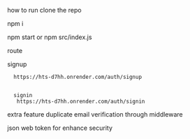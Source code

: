 how to run 
clone the repo 

npm i 

npm start  or npm src/index.js

route 

 signup 

      https://hts-d7hh.onrender.com/auth/signup


      signin 
       https://hts-d7hh.onrender.com/auth/signin


extra feature 
 duplicate email verification through middleware 

 json web token for enhance security

